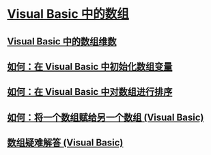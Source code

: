 # [Visual Basic 中的数组](index.md)
## [Visual Basic 中的数组维数](array-dimensions.md)
## [如何：在 Visual Basic 中初始化数组变量](how-to-initialize-an-array-variable.md)
## [如何：在 Visual Basic 中对数组进行排序](how-to-sort-an-array.md)
## [如何：将一个数组赋给另一个数组 (Visual Basic)](how-to-assign-one-array-to-another-array.md)
## [数组疑难解答 (Visual Basic)](troubleshooting-arrays.md)
